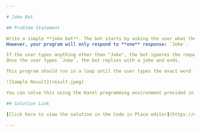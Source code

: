 ```yaml
---

# Joke Bot

## Problem Statement

Write a simple **joke bot**. The bot starts by asking the user what they want.  
However, your program will only respond to **one** response: `Joke`.

If the user types anything other than "Joke", the bot ignores the request and asks again.  
Once the user types `Joke`, the bot replies with a joke and ends.

This program should run in a loop until the user types the exact word `Joke` (case-sensitive).

![Sample Result](result.jpeg)

You can solve this using the Karel programming environment provided in Stanford's *Code in Place* course.

## Solution Link

[Click here to view the solution in the Code in Place editor](https://codeinplace.stanford.edu/cip5/share/JpRnemaql9rq0EXySnqZ)

---
```

